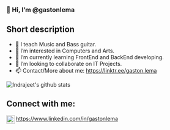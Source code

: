 ### 👋 Hi, I’m @gastonlema

## Short description
- 🎵 I teach Music and Bass guitar.
- 👀 I’m interested in Computers and Arts.
- 🌱 I’m currently learning FrontEnd and BackEnd developing.
- 💞️ I’m looking to collaborate on IT Projects.
- 📫 Contact/More about me: https://linktr.ee/gaston.lema

![Indrajeet's github stats](https://github-readme-stats.vercel.app/api?username=gastonlema&count_private=true&include_all_commits=true&theme=radical)
## Connect with me:

<img align="left" alt="codeSTACKr | LinkedIn" width="22px" src="https://cdn.jsdelivr.net/npm/simple-icons@v3/icons/linkedin.svg" /> https://www.linkedin.com/in/gastonlema
